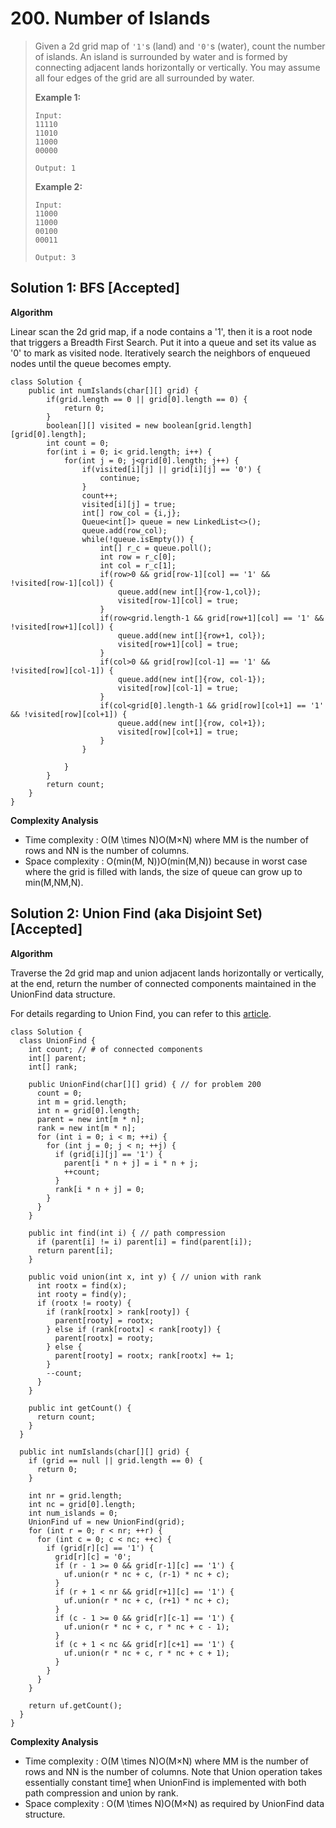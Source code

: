 # 200. Number of Islands

> Given a 2d grid map of `'1'`s \(land\) and `'0'`s \(water\), count the number of islands. An island is surrounded by water and is formed by connecting adjacent lands horizontally or vertically. You may assume all four edges of the grid are all surrounded by water.
>
> **Example 1:**
>
> ```text
> Input:
> 11110
> 11010
> 11000
> 00000
>
> Output: 1
> ```
>
> **Example 2:**
>
> ```text
> Input:
> 11000
> 11000
> 00100
> 00011
>
> Output: 3
> ```

## Solution 1: **BFS \[Accepted\]**

**Algorithm**

Linear scan the 2d grid map, if a node contains a '1', then it is a root node that triggers a Breadth First Search. Put it into a queue and set its value as '0' to mark as visited node. Iteratively search the neighbors of enqueued nodes until the queue becomes empty.

```text
class Solution {
    public int numIslands(char[][] grid) {
        if(grid.length == 0 || grid[0].length == 0) {
            return 0;
        }
        boolean[][] visited = new boolean[grid.length][grid[0].length];
        int count = 0;
        for(int i = 0; i< grid.length; i++) {
            for(int j = 0; j<grid[0].length; j++) {
                if(visited[i][j] || grid[i][j] == '0') {
                    continue;
                }
                count++;
                visited[i][j] = true;
                int[] row_col = {i,j};
                Queue<int[]> queue = new LinkedList<>();
                queue.add(row_col);
                while(!queue.isEmpty()) {
                    int[] r_c = queue.poll();
                    int row = r_c[0];
                    int col = r_c[1];
                    if(row>0 && grid[row-1][col] == '1' && !visited[row-1][col]) {
                        queue.add(new int[]{row-1,col});
                        visited[row-1][col] = true;
                    }
                    if(row<grid.length-1 && grid[row+1][col] == '1' && !visited[row+1][col]) {
                        queue.add(new int[]{row+1, col});
                        visited[row+1][col] = true;
                    }
                    if(col>0 && grid[row][col-1] == '1' && !visited[row][col-1]) {
                        queue.add(new int[]{row, col-1});
                        visited[row][col-1] = true;
                    }
                    if(col<grid[0].length-1 && grid[row][col+1] == '1' && !visited[row][col+1]) {
                        queue.add(new int[]{row, col+1});
                        visited[row][col+1] = true;
                    }
                }
                
            }
        }
        return count;
    }
}
```

 **Complexity Analysis**

* Time complexity : O\(M \times N\)O\(M×N\) where MM is the number of rows and NN is the number of columns.
* Space complexity : O\(min\(M, N\)\)O\(min\(M,N\)\) because in worst case where the grid is filled with lands, the size of queue can grow up to min\(M,NM,N\).

## Solution 2: **Union Find \(aka Disjoint Set\) \[Accepted\]**

**Algorithm**

Traverse the 2d grid map and union adjacent lands horizontally or vertically, at the end, return the number of connected components maintained in the UnionFind data structure.

For details regarding to Union Find, you can refer to this [article](https://leetcode.com/articles/redundant-connection/).

```text
class Solution {
  class UnionFind {
    int count; // # of connected components
    int[] parent;
    int[] rank;

    public UnionFind(char[][] grid) { // for problem 200
      count = 0;
      int m = grid.length;
      int n = grid[0].length;
      parent = new int[m * n];
      rank = new int[m * n];
      for (int i = 0; i < m; ++i) {
        for (int j = 0; j < n; ++j) {
          if (grid[i][j] == '1') {
            parent[i * n + j] = i * n + j;
            ++count;
          }
          rank[i * n + j] = 0;
        }
      }
    }

    public int find(int i) { // path compression
      if (parent[i] != i) parent[i] = find(parent[i]);
      return parent[i];
    }

    public void union(int x, int y) { // union with rank
      int rootx = find(x);
      int rooty = find(y);
      if (rootx != rooty) {
        if (rank[rootx] > rank[rooty]) {
          parent[rooty] = rootx;
        } else if (rank[rootx] < rank[rooty]) {
          parent[rootx] = rooty;
        } else {
          parent[rooty] = rootx; rank[rootx] += 1;
        }
        --count;
      }
    }

    public int getCount() {
      return count;
    }
  }

  public int numIslands(char[][] grid) {
    if (grid == null || grid.length == 0) {
      return 0;
    }

    int nr = grid.length;
    int nc = grid[0].length;
    int num_islands = 0;
    UnionFind uf = new UnionFind(grid);
    for (int r = 0; r < nr; ++r) {
      for (int c = 0; c < nc; ++c) {
        if (grid[r][c] == '1') {
          grid[r][c] = '0';
          if (r - 1 >= 0 && grid[r-1][c] == '1') {
            uf.union(r * nc + c, (r-1) * nc + c);
          }
          if (r + 1 < nr && grid[r+1][c] == '1') {
            uf.union(r * nc + c, (r+1) * nc + c);
          }
          if (c - 1 >= 0 && grid[r][c-1] == '1') {
            uf.union(r * nc + c, r * nc + c - 1);
          }
          if (c + 1 < nc && grid[r][c+1] == '1') {
            uf.union(r * nc + c, r * nc + c + 1);
          }
        }
      }
    }

    return uf.getCount();
  }
}
```

 **Complexity Analysis**

* Time complexity : O\(M \times N\)O\(M×N\) where MM is the number of rows and NN is the number of columns. Note that Union operation takes essentially constant time[1](https://leetcode.com/problems/number-of-islands/solution/#fn:1) when UnionFind is implemented with both path compression and union by rank.
* Space complexity : O\(M \times N\)O\(M×N\) as required by UnionFind data structure.

